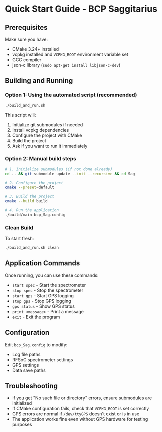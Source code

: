 # Quick Start Guide - BCP Saggitarius

## Prerequisites

Make sure you have:
- CMake 3.24+ installed
- vcpkg installed and `VCPKG_ROOT` environment variable set
- GCC compiler
- json-c library (`sudo apt-get install libjson-c-dev`)

## Building and Running

### Option 1: Using the automated script (recommended)

```bash
./build_and_run.sh
```

This script will:
1. Initialize git submodules if needed
2. Install vcpkg dependencies
3. Configure the project with CMake
4. Build the project
5. Ask if you want to run it immediately

### Option 2: Manual build steps

```bash
# 1. Initialize submodules (if not done already)
cd .. && git submodule update --init --recursive && cd Sag

# 2. Configure the project
cmake --preset=default

# 3. Build the project
cmake --build build

# 4. Run the application
./build/main bcp_Sag.config
```

### Clean Build

To start fresh:
```bash
./build_and_run.sh clean
```

## Application Commands

Once running, you can use these commands:
- `start spec` - Start the spectrometer
- `stop spec` - Stop the spectrometer  
- `start gps` - Start GPS logging
- `stop gps` - Stop GPS logging
- `gps status` - Show GPS status
- `print <message>` - Print a message
- `exit` - Exit the program

## Configuration

Edit `bcp_Sag.config` to modify:
- Log file paths
- RFSoC spectrometer settings
- GPS settings
- Data save paths

## Troubleshooting

- If you get "No such file or directory" errors, ensure submodules are initialized
- If CMake configuration fails, check that `VCPKG_ROOT` is set correctly
- GPS errors are normal if `/dev/ttyGPS` doesn't exist or is in use
- The application works fine even without GPS hardware for testing purposes 
